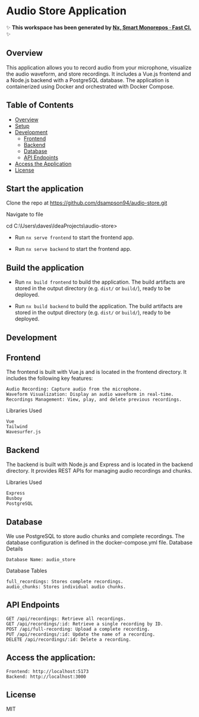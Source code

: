 # Audio Store Application

✨ **This workspace has been generated by [Nx, Smart Monorepos · Fast CI.](https://nx.dev)** ✨

## Overview

This application allows you to record audio from your microphone, visualize the audio waveform, and store recordings. It includes a Vue.js frontend and a Node.js backend with a PostgreSQL database. The application is containerized using Docker and orchestrated with Docker Compose.

## Table of Contents

- [Overview](#overview)
- [Setup](#start-the-application)
- [Development](#development)
  - [Frontend](#frontend)
  - [Backend](#backend)
  - [Database](#database)
  - [API Endpoints](#api-endpoints)
- [Access the Application](#access-the-application)
- [License](#license)

## Start the application

Clone the repo at https://github.com/dsampson94/audio-store.git

Navigate to file

cd C:\Users\daves\IdeaProjects\audio-store>

- Run `nx serve frontend` to start the frontend app.

- Run `nx serve backend` to start the frontend app.

## Build the application

- Run `nx build frontend` to build the application. The build artifacts are stored in the output directory (e.g. `dist/` or `build/`), ready to be deployed.

- Run `nx build backend` to build the application. The build artifacts are stored in the output directory (e.g. `dist/` or `build/`), ready to be deployed.

## Development

## Frontend

The frontend is built with Vue.js and is located in the frontend directory. It includes the following key features:

    Audio Recording: Capture audio from the microphone.
    Waveform Visualization: Display an audio waveform in real-time.
    Recordings Management: View, play, and delete previous recordings.

Libraries Used

    Vue
    Tailwind
    Wavesurfer.js

## Backend

The backend is built with Node.js and Express and is located in the backend directory. It provides REST APIs for managing audio recordings and chunks.

Libraries Used

    Express
    Busboy
    PostgreSQL

## Database

We use PostgreSQL to store audio chunks and complete recordings. The database configuration is defined in the docker-compose.yml file.
Database Details

    Database Name: audio_store

Database Tables

    full_recordings: Stores complete recordings.
    audio_chunks: Stores individual audio chunks.

## API Endpoints

    GET /api/recordings: Retrieve all recordings.
    GET /api/recordings/:id: Retrieve a single recording by ID.
    POST /api/full-recording: Upload a complete recording.
    PUT /api/recordings/:id: Update the name of a recording.
    DELETE /api/recordings/:id: Delete a recording.

## Access the application:

    Frontend: http://localhost:5173
    Backend: http://localhost:3000

## License

MIT
